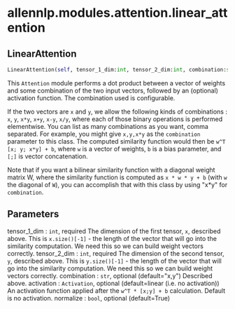 # allennlp.modules.attention.linear_attention

## LinearAttention
```python
LinearAttention(self, tensor_1_dim:int, tensor_2_dim:int, combination:str='x,y', activation:allennlp.nn.activations.Activation=None, normalize:bool=True) -> None
```

This ``Attention`` module performs a dot product between a vector of weights and some
combination of the two input vectors, followed by an (optional) activation function.  The
combination used is configurable.

If the two vectors are ``x`` and ``y``, we allow the following kinds of combinations : ``x``,
``y``, ``x*y``, ``x+y``, ``x-y``, ``x/y``, where each of those binary operations is performed
elementwise.  You can list as many combinations as you want, comma separated.  For example, you
might give ``x,y,x*y`` as the ``combination`` parameter to this class.  The computed similarity
function would then be ``w^T [x; y; x*y] + b``, where ``w`` is a vector of weights, ``b`` is a
bias parameter, and ``[;]`` is vector concatenation.

Note that if you want a bilinear similarity function with a diagonal weight matrix W, where the
similarity function is computed as `x * w * y + b` (with `w` the diagonal of `W`), you can
accomplish that with this class by using "x*y" for `combination`.

Parameters
----------
tensor_1_dim : ``int``, required
    The dimension of the first tensor, ``x``, described above.  This is ``x.size()[-1]`` - the
    length of the vector that will go into the similarity computation.  We need this so we can
    build weight vectors correctly.
tensor_2_dim : ``int``, required
    The dimension of the second tensor, ``y``, described above.  This is ``y.size()[-1]`` - the
    length of the vector that will go into the similarity computation.  We need this so we can
    build weight vectors correctly.
combination : ``str``, optional (default="x,y")
    Described above.
activation : ``Activation``, optional (default=linear (i.e. no activation))
    An activation function applied after the ``w^T * [x;y] + b`` calculation.  Default is no
    activation.
normalize : ``bool``, optional (default=True)

